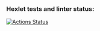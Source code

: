 ### Hexlet tests and linter status:
[![Actions Status](https://github.com/levanse/php-project-lvl1/workflows/hexlet-check/badge.svg)](https://github.com/levanse/php-project-lvl1/actions)